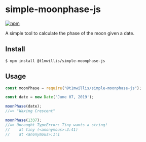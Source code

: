 # simple-moonphase-js

[![npm](https://img.shields.io/npm/v/@t1mwillis/simple-moonphase-js.svg)](https://github.com/t1mwillis/simple-moonphase-js)

A simple tool to calculate the phase of the moon given a date.

## Install

```
$ npm install @t1mwillis/simple-moonphase-js
```

## Usage

```js
const moonPhase = require("@t1mwillis/simple-moonphase-js");

const date = new Date('June 07, 2019');

moonPhase(date);
//=> "Waxing Crescent"

moonPhase(1337);
//=> Uncaught TypeError: Tiny wants a string!
//    at tiny (<anonymous>:3:41)
//    at <anonymous>:1:1
```
